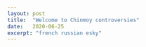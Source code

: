 ```yaml
---
layout: post
title:  "Welcome to Chinmoy controversies"
date:   2020-06-25
excerpt: "french russian esky"
---
```


